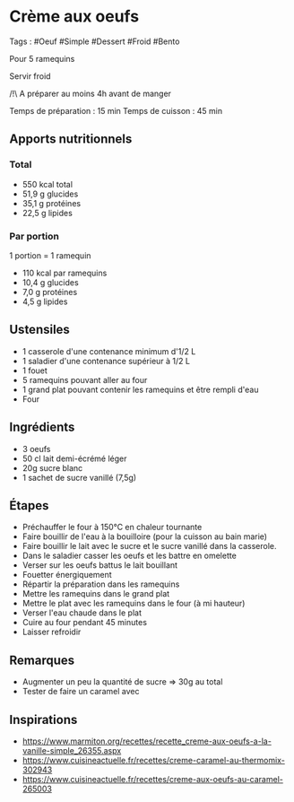 # Crème aux oeufs

Tags : #Oeuf #Simple #Dessert #Froid #Bento

Pour 5 ramequins

Servir froid

/!\\ A préparer au moins 4h avant de manger

Temps de préparation : 15 min
Temps de cuisson : 45 min

## Apports nutritionnels

### Total

* 550 kcal total
* 51,9 g glucides
* 35,1 g protéines
* 22,5 g lipides

### Par portion

1 portion = 1 ramequin

* 110 kcal par ramequins
* 10,4 g glucides
* 7,0 g protéines
* 4,5 g lipides

## Ustensiles

* 1 casserole d'une contenance minimum d'1/2 L
* 1 saladier d'une contenance supérieur à 1/2 L
* 1 fouet
* 5 ramequins pouvant aller au four
* 1 grand plat pouvant contenir les ramequins et être rempli d'eau
* Four

## Ingrédients

* 3 oeufs
* 50 cl lait demi-écrémé léger
* 20g sucre blanc
* 1 sachet de sucre vanillé (7,5g)

## Étapes

* Préchauffer le four à 150°C en chaleur tournante
* Faire bouillir de l'eau à la bouilloire (pour la cuisson au bain marie)
* Faire bouillir le lait avec le sucre et le sucre vanillé dans la casserole.
* Dans le saladier casser les oeufs et les battre en omelette
* Verser sur les oeufs battus le lait bouillant
* Fouetter énergiquement
* Répartir la préparation dans les ramequins
* Mettre les ramequins dans le grand plat
* Mettre le plat avec les ramequins dans le four (à mi hauteur)
* Verser l'eau chaude dans le plat
* Cuire au four pendant 45 minutes
* Laisser refroidir

## Remarques

* Augmenter un peu la quantité de sucre => 30g au total
* Tester de faire un caramel avec

## Inspirations

* https://www.marmiton.org/recettes/recette_creme-aux-oeufs-a-la-vanille-simple_26355.aspx
* https://www.cuisineactuelle.fr/recettes/creme-caramel-au-thermomix-302943
* https://www.cuisineactuelle.fr/recettes/creme-aux-oeufs-au-caramel-265003